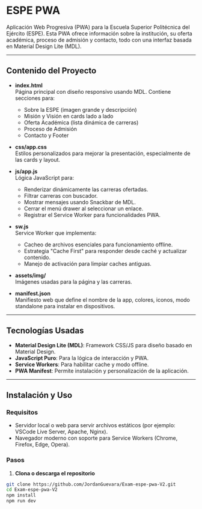 # ESPE PWA

Aplicación Web Progresiva (PWA) para la Escuela Superior Politécnica del Ejército (ESPE). Esta PWA ofrece información sobre la institución, su oferta académica, proceso de admisión y contacto, todo con una interfaz basada en Material Design Lite (MDL).

---

## Contenido del Proyecto

- **index.html**  
  Página principal con diseño responsivo usando MDL. Contiene secciones para:
  - Sobre la ESPE (imagen grande y descripción)
  - Misión y Visión en cards lado a lado
  - Oferta Académica (lista dinámica de carreras)
  - Proceso de Admisión
  - Contacto y Footer

- **css/app.css**  
  Estilos personalizados para mejorar la presentación, especialmente de las cards y layout.

- **js/app.js**  
  Lógica JavaScript para:
  - Renderizar dinámicamente las carreras ofertadas.
  - Filtrar carreras con buscador.
  - Mostrar mensajes usando Snackbar de MDL.
  - Cerrar el menú drawer al seleccionar un enlace.
  - Registrar el Service Worker para funcionalidades PWA.

- **sw.js**  
  Service Worker que implementa:
  - Cacheo de archivos esenciales para funcionamiento offline.
  - Estrategia "Cache First" para responder desde caché y actualizar contenido.
  - Manejo de activación para limpiar caches antiguas.

- **assets/img/**  
  Imágenes usadas para la página y las carreras.

- **manifest.json**  
  Manifiesto web que define el nombre de la app, colores, iconos, modo standalone para instalar en dispositivos.

---

## Tecnologías Usadas

- **Material Design Lite (MDL)**: Framework CSS/JS para diseño basado en Material Design.
- **JavaScript Puro**: Para la lógica de interacción y PWA.
- **Service Workers**: Para habilitar cache y modo offline.
- **PWA Manifest**: Permite instalación y personalización de la aplicación.

---

## Instalación y Uso

### Requisitos

- Servidor local o web para servir archivos estáticos (por ejemplo: VSCode Live Server, Apache, Nginx).
- Navegador moderno con soporte para Service Workers (Chrome, Firefox, Edge, Opera).

### Pasos

1. **Clona o descarga el repositorio**

```bash
git clone https://github.com/JordanGuevara/Exam-espe-pwa-V2.git
cd Exam-espe-pwa-V2
npm install
npm run dev
```


